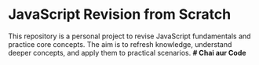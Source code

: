 # JavaScript Revision from Scratch

This repository is a personal project to revise JavaScript fundamentals and practice core concepts. The aim is to refresh knowledge, understand deeper concepts, and apply them to practical scenarios.
**# Chai aur Code**
